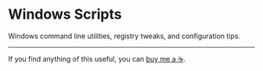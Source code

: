 Windows Scripts
===============

Windows command line utilities, registry tweaks, and configuration tips.

* * *

If you find anything of this useful, you can [buy me a ☕](https://www.buymeacoffee.com/ubihazard "Donate").
